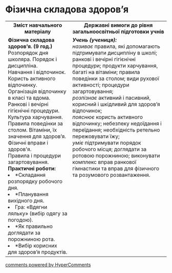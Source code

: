 <div id="hypercomments_widget" class="js-hypercomments-widget invisible"></div>

Фізична складова здоров’я
=============================================

<table>
  <tr>
    <td width="40%" align="center"><b>Зміст навчального матеріалу<b></td>
    <td width="60%" align="center"><b>Державні вимоги до рівня загальноосвітньої підготовки учнів</b></td>
  </tr>
  <tr>
    <td width="40%" style="vertical-align:top !important;">
    <b>Фізична складова здоров’я. (9 год.)</b><br>
    Розпорядок дня школяра. Порядок і дисципліна.<br>
    Навчання і відпочинок. Користь активного відпочинку. Організація відпочинку в класі та вдома.<br>
    Ранкові і вечірні гігієнічні процедури. Культура харчування. Правила поведінки за столом. Вітаміни, їх значення для здоров’я.<br>
    Фізичні вправи і здоров'я.<br>
    Правила і процедури загартовування.<br>
    <b>Практичні роботи:</b>
    <li>
    *Складання розпорядку робочого дня.
    </li>
    <li>
    *Планування вихідного дня.
    </li>
    <li>
    Гра: «Вдягни ляльку» (вибір одягу за погодою).
    </li>
    <li>
    *Як правильно доглядати за порожниною рота.
    </li>
    <li>
    *Вибір корисних для здоров’я продуктів.
    </li>
    </td>
    <td width="60%" style="vertical-align:top !important;">
    <i><b>Учень (учениця):</b></i><br>
    <i>називає</i> правила, які допомагають підтримувати дисципліну в школі; ранкові і вечірні гігієнічні процедури; продукти харчування, багаті на вітаміни; правила поведінки за столом; види рухової активності; процедури загартовування;<br>
    <i>розпізнає</i> активний і пасивний, корисний і шкідливий для здоров’я відпочинок;<br>
    <i>пояснює</i> користь активного відпочинку; небезпеку недоїдання і переїдання; необхідність ретельно пережовувати їжу;<br>
    <i>уміє</i> підтримувати порядок робочого місця; доглядати за ротовою порожниною; виконувати комплекс вправ ранкової гімнастики та вправ для фізичного та розумового розвантаження.<br>
	</td>
  </tr>
</table>

<div class="js-hypercomments-container">
<a href="http://hypercomments.com" class="hc-link" title="comments widget">comments powered by HyperComments</a>
</div>